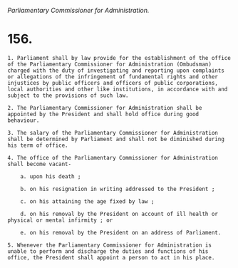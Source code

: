 *Parliamentary Commissioner for Administration.*

# 156.

    1. Parliament shall by law provide for the establishment of the office of the Parliamentary Commissioner for Administration (Ombudsman) charged with the duty of investigating and reporting upon complaints or allegations of the infringement of fundamental rights and other injustices by public officers and officers of public corporations, local authorities and other like institutions, in accordance with and subject to the provisions of such law.

    2. The Parliamentary Commissioner for Administration shall be appointed by the President and shall hold office during good behaviour.

    3. The salary of the Parliamentary Commissioner for Administration shall be determined by Parliament and shall not be diminished during his term of office.

    4. The office of the Parliamentary Commissioner for Administration shall become vacant-

        a. upon his death ;

        b. on his resignation in writing addressed to the President ;

        c. on his attaining the age fixed by law ;

        d. on his removal by the President on account of ill health or physical or mental infirmity ; or

        e. on his removal by the President on an address of Parliament.

    5. Whenever the Parliamentary Commissioner for Administration is unable to perform and discharge the duties and functions of his office, the President shall appoint a person to act in his place.